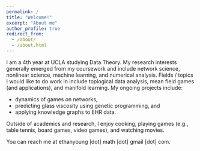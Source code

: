 ```yaml
---
permalink: /
title: "Welcome!"
excerpt: "About me"
author_profile: true
redirect_from: 
  - /about/
  - /about.html
---
```


I am a 4th year at UCLA studying Data Theory. My research interests generally emerged from my coursework and include network science, nonlinear science, machine learning, and numerical analysis. Fields / topics I would like to do work in include toplogical data analysis, mean field games (and applications), and manifold learning. My ongoing projects include:

- dynamics of games on networks,
- predicting glass viscosity using genetic programming, and
- applying knowledge graphs to EHR data.

Outside of academics and research, I enjoy cooking, playing games (e.g., table tennis, board games, video games), and watching movies.

You can reach me at ethanyoung \[dot\] math \[dot\] gmail \[dot\] com.
